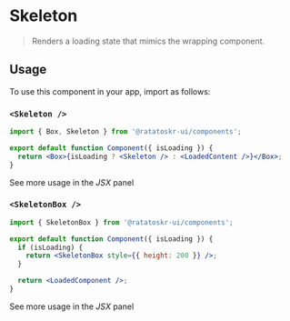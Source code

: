 # Skeleton

> Renders a loading state that mimics the wrapping component.

## Usage

To use this component in your app, import as follows:

### `<Skeleton />`

```jsx
import { Box, Skeleton } from '@ratatoskr-ui/components';

export default function Component({ isLoading }) {
  return <Box>{isLoading ? <Skeleton /> : <LoadedContent />}</Box>;
}
```

See more usage in the _JSX_ panel

### `<SkeletonBox />`

```jsx
import { SkeletonBox } from '@ratatoskr-ui/components';

export default function Component({ isLoading }) {
  if (isLoading) {
    return <SkeletonBox style={{ height: 200 }} />;
  }

  return <LoadedComponent />;
}
```

See more usage in the _JSX_ panel
